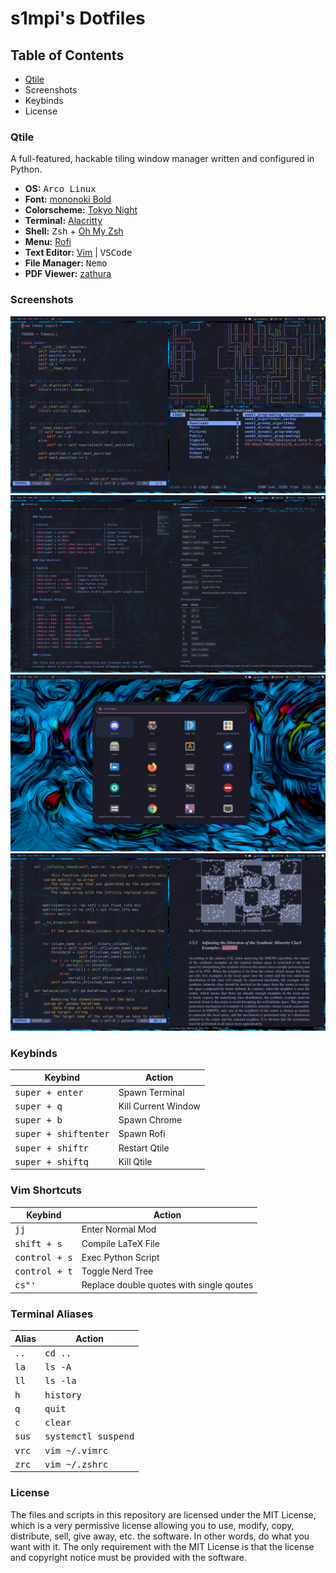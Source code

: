 # s1mpi's Dotfiles

## Table of Contents

- [Qtile](https://github.com/IuraCPersonal/.dotfiles//tree/main/.config/qtile)
- Screenshots
- Keybinds
- License

### Qtile

A full-featured, hackable tiling window manager written and configured in Python.

- __OS:__ <kbd>Arco Linux</kbd>
- __Font:__ [mononoki Bold](https://madmalik.github.io/mononoki/)
- __Colorscheme:__ [Tokyo Night](https://github.com/enkia/tokyo-night-vscode-theme)
- __Terminal:__ [Alacritty](https://github.com/alacritty/alacritty)
- __Shell:__ <kbd>Zsh</kbd> + [Oh My Zsh](https://github.com/ohmyzsh/ohmyzsh)
- __Menu:__ [Rofi](https://github.com/davatorium/rofi)
- __Text Editor:__ [Vim](https://github.com/vim/vim) | <kbd>VSCode</kbd>
- __File Manager:__ <kbd>Nemo</kbd>
- __PDF Viewer:__ [zathura](https://github.com/pwmt/zathura)

### Screenshots

<img src="https://raw.githubusercontent.com/IuraCPersonal/.dotfiles/main/.screenshots/ArcoLinux_2022-03-27_21-02-46.png" />
<img src="https://raw.githubusercontent.com/IuraCPersonal/.dotfiles/main/.screenshots/ArcoLinux_2022-03-29_10-03-31.png" />
<img src="https://raw.githubusercontent.com/IuraCPersonal/.dotfiles/main/.screenshots/ArcoLinux_2022-03-29_21-02-46.png" />
<img src="https://raw.githubusercontent.com/IuraCPersonal/.dotfiles/main/.screenshots/ArcoLinux_2022-03-29_10-40-44.png" />

### Keybinds

| Keybind                                  | Action              |
| ---------------------------------------- | ------------------- |
| <kbd>super + enter</kbd>                 | Spawn Terminal      |
| <kbd>super + q</kbd>                     | Kill Current Window |
| <kbd>super + b</kbd>                     | Spawn Chrome        |
| <kbd>super + shift</kbd><kbd>enter</kbd> | Spawn Rofi          |
| <kbd>super + shift</kbd><kbd>r</kbd>     | Restart Qtile       |
| <kbd>super + shift</kbd><kbd>q</kbd>     | Kill Qtile          |

### Vim Shortcuts

| Keybind                | Action                                   |
| ---------------------- | ---------------------------------------- |
| <kbd>jj</kbd>          | Enter Normal Mod                         |
| <kbd>shift + s</kbd>   | Compile LaTeX File                       |
| <kbd>control + s</kbd> | Exec Python Script                       |
| <kbd>control + t</kbd> | Toggle Nerd Tree                         |
| <kbd>cs"'</kbd>        | Replace double quotes with single qoutes |

### Terminal Aliases

| Alias          | Action                       |
| -------------- | ---------------------------- |
| <kbd>..</kbd>  | <kbd>cd ..</kbd>             |
| <kbd>la</kbd>  | <kbd>ls -A</kbd>             |
| <kbd>ll</kbd>  | <kbd>ls -la</kbd>            |
| <kbd>h</kbd>   | <kbd>history</kbd>           |
| <kbd>q</kbd>   | <kbd>quit</kbd>              |
| <kbd>c</kbd>   | <kbd>clear</kbd>             |
| <kbd>sus</kbd> | <kbd>systemctl suspend</kbd> |
| <kbd>vrc</kbd> | <kbd>vim ~/.vimrc</kbd>      |
| <kbd>zrc</kbd> | <kbd>vim ~/.zshrc</kbd>      |

### License

The files and scripts in this repository are licensed under the MIT License, which is a very permissive license allowing you to use, modify, copy, distribute, sell, give away, etc. the software. In other words, do what you want with it. The only requirement with the MIT License is that the license and copyright notice must be provided with the software.
